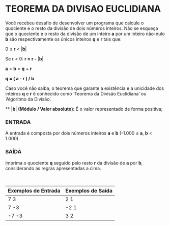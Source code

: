 ﻿# TEOREMA DA DIVISAO EUCLIDIANA

Você recebeu desafio de desenvolver um programa que calcule o quociente e o resto da divisão de dois números inteiros. Não se esqueça que o quociente e o resto da divisão de um inteiro **a** por um inteiro não-nulo **b** são respectivamente os únicos inteiros **q** e **r** tais que:

0 ≤ **r** < |**b**|

Se r < 0: **r = r -** |**b**|

**a** = **b** × **q** + **r**

**q = ( a - r ) / b**

Caso você não saiba, o teorema que garante a existência e a unicidade dos inteiros **q** e **r** é conhecido como ‘Teorema da Divisão Euclidiana’ ou ‘Algoritmo da Divisão’.

** |**b**| **(Módulo / Valor absoluto):** É o valor representado de forma positiva;


### ENTRADA

A entrada é composta por dois números inteiros **a** e **b** (-1.000 ≤ **a**, **b** < 1.000).


### SAÍDA

Imprima o quociente **q** seguido pelo resto **r** da divisão de **a** por **b**, considerando as regras apresentadas a cima.

<br/>

| Exemplos de Entrada | Exemplos de Saída |
| ------------------- | ----------------- |
| 7 3                 | 2 1               |
| 7 -3                | -2 1              |
| -7 -3               | 3 2               |

